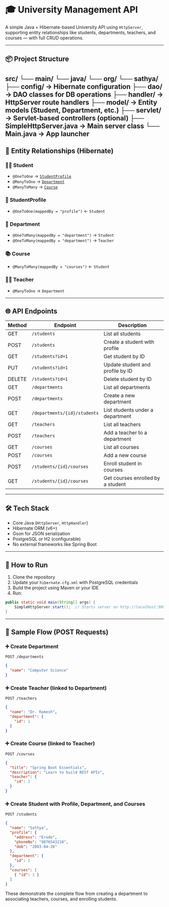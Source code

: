 # 🎓 University Management API

A simple Java + Hibernate-based University API using `HttpServer`, supporting entity relationships like students, departments, teachers, and courses — with full CRUD operations.

---

## 📦 Project Structure

src/
└── main/
└── java/
└── org/
└── sathya/
├── config/ → Hibernate configuration
├── dao/ → DAO classes for DB operations
├── handler/ → HttpServer route handlers
├── model/ → Entity models (Student, Department, etc.)
├── servlet/ → Servlet-based controllers (optional)
├── SimpleHttpServer.java → Main server class
└── Main.java → App launcher
---

## 🧹 Entity Relationships (Hibernate)

### 🧑‍🎓 Student
- `@OneToOne` → [`StudentProfile`](#studentprofile)
- `@ManyToOne` → [`Department`](#department)
- `@ManyToMany` → [`Course`](#course)

### 🪪 StudentProfile
- `@OneToOne(mappedBy = "profile")` ← `Student`

### 🏢 Department
- `@OneToMany(mappedBy = "department")` → `Student`
- `@OneToMany(mappedBy = "department")` → `Teacher`

### 📚 Course
- `@ManyToMany(mappedBy = "courses")` ← `Student`

### 👨‍🏫 Teacher
- `@ManyToOne` → `Department`

---

## 🌐 API Endpoints

| Method | Endpoint                          | Description                          |
|--------|-----------------------------------|--------------------------------------|
| GET    | `/students`                       | List all students                    |
| POST   | `/students`                       | Create a student with profile        |
| GET    | `/students?id=1`                  | Get student by ID                    |
| PUT    | `/students?id=1`                  | Update student and profile by ID     |
| DELETE | `/students?id=1`                  | Delete student by ID                 |
| GET    | `/departments`                    | List all departments                 |
| POST   | `/departments`                    | Create a new department              |
| GET    | `/departments/{id}/students`      | List students under a department     |
| GET    | `/teachers`                       | List all teachers                    |
| POST   | `/teachers`                       | Add a teacher to a department        |
| GET    | `/courses`                        | List all courses                     |
| POST   | `/courses`                        | Add a new course                     |
| POST   | `/students/{id}/courses`          | Enroll student in courses            |
| GET    | `/students/{id}/courses`          | Get courses enrolled by a student    |

---

## 🛠 Tech Stack

- Core Java (`HttpServer`, `HttpHandler`)
- Hibernate ORM (v6+)
- Gson for JSON serialization
- PostgreSQL or H2 (configurable)
- No external frameworks like Spring Boot

---

## 🏁 How to Run

1. Clone the repository
2. Update your `hibernate.cfg.xml` with PostgreSQL credentials
3. Build the project using Maven or your IDE
4. Run:

```java
public static void main(String[] args) {
    SimpleHttpServer.start();  // Starts server on http://localhost:9090
}
```

---

## 🔄 Sample Flow (POST Requests)

### ➕ Create Department
`POST /departments`
```json
{
  "name": "Computer Science"
}
```

### ➕ Create Teacher (linked to Department)
`POST /teachers`
```json
{
  "name": "Dr. Ramesh",
  "department": {
    "id": 1
  }
}
```

### ➕ Create Course (linked to Teacher)
`POST /courses`
```json
{
  "title": "Spring Boot Essentials",
  "description": "Learn to build REST APIs",
  "teacher": {
    "id": 1
  }
}
```

### ➕ Create Student with Profile, Department, and Courses
`POST /students`
```json
{
  "name": "Sathya",
  "profile": {
    "address": "Erode",
    "phoneNo": "9876543210",
    "dob": "2003-04-28"
  },
  "department": {
    "id": 1
  },
  "courses": [
    { "id": 1 }
  ]
}
```

These demonstrate the complete flow from creating a department to associating teachers, courses, and enrolling students.
